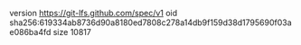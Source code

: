 version https://git-lfs.github.com/spec/v1
oid sha256:619334ab8736d90a8180ed7808c278a14db9f159d38d1795690f03ae086ba4fd
size 10817
